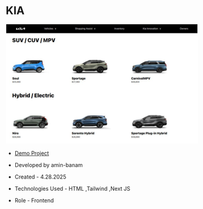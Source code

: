 # KIA
![viewfinal](kia.png)

- [Demo Project](https://kia-nine.vercel.app/)

- Developed by amin-banam

- Created - 4.28.2025

- Technologies Used - HTML ,Tailwind ,Next JS

- Role - Frontend
